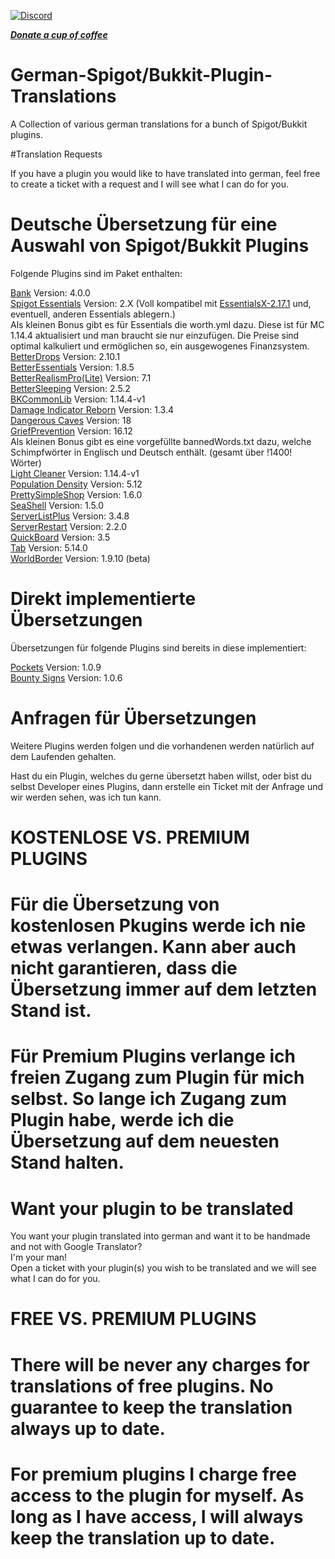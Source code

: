 [![Discord](https://discordapp.com/api/guilds/634014335542231058/widget.png)](https://discord.gg/5XN9BUc)  
  
***[Donate a cup of coffee](https://www.paypal.com/cgi-bin/webscr?cmd=_s-xclick&hosted_button_id=QF69JHHKBYV9A)***

# German-Spigot/Bukkit-Plugin-Translations

A Collection of various german translations for a bunch of Spigot/Bukkit plugins.

#Translation Requests

If you have a plugin you would like to have translated into german, feel free to create a ticket with a request and I will see what I can do for you.


# Deutsche Übersetzung für eine Auswahl von Spigot/Bukkit Plugins

Folgende Plugins sind im Paket enthalten:

<a href="https://www.spigotmc.org/resources/bank-updated-for-1-11.3556/" target="_blank">Bank</a>                   Version: 4.0.0  
<a href="https://hub.spigotmc.org/jenkins/job/spigot-essentials/" target="_blank">Spigot Essentials</a>             Version: 2.X   (Voll kompatibel mit <a href="https://www.spigotmc.org/resources/essentialsx.9089/" target="_blank">EssentialsX-2.17.1</a> und, eventuell, anderen Essentials ablegern.)  
Als kleinen Bonus gibt es für Essentials die worth.yml dazu. Diese ist für MC 1.14.4 aktualisiert und man braucht sie nur einzufügen. Die Preise sind optimal kalkuliert und ermöglichen so, ein ausgewogenes Finanzsystem.  
<a href="https://www.spigotmc.org/resources/betterdrops.7497/" target="_blank">BetterDrops</a>             Version: 2.10.1  
<a href="https://www.spigotmc.org/resources/betterssentials-1-8-1-14.58074/" target="_blank">BetterEssentials</a>             Version: 1.8.5  
<a href="https://www.spigotmc.org/resources/better-realism-pro-makes-mc-more-realistic-great-for-rpg-survival.41599/" target="_blank">BetterRealismPro(Lite)</a>             Version: 7.1  
<a href="https://www.spigotmc.org/resources/bettersleeping-1-12-1-14.60837/" target="_blank">BetterSleeping</a>             Version: 2.5.2  
<a href="https://www.spigotmc.org/resources/bkcommonlib.39590/" target="_blank">BKCommonLib</a>             Version: 1.14.4-v1  
<a href="https://www.spigotmc.org/resources/damage-indicator-reborn.55974/" target="_blank">Damage Indicator Reborn</a>             Version: 1.3.4  
<a href="https://www.spigotmc.org/resources/dangerous-caves.60278/" target="_blank">Dangerous Caves</a>             Version: 18  
<a href="https://www.spigotmc.org/resources/griefprevention.1884/" target="_blank">GriefPrevention</a>             Version: 16.12  
Als kleinen Bonus gibt es eine vorgefüllte bannedWords.txt dazu, welche Schimpfwörter in Englisch und Deutsch enthält. (gesamt über !1400! Wörter)  
<a href="https://www.spigotmc.org/resources/light-cleaner.42469/" target="_blank">Light Cleaner</a>             Version: 1.14.4-v1  
<a href="https://dev.bukkit.org/projects/population-density" target="_blank">Population Density</a>             Version: 5.12  
<a href="https://dev.bukkit.org/projects/prettysimpleshop" target="_blank">PrettySimpleShop</a>             Version: 1.6.0  
<a href="https://www.spigotmc.org/resources/seashells.58990/" target="_blank">SeaShell</a>             Version: 1.5.0  
<a href="https://www.spigotmc.org/resources/serverlistplus.241/" target="_blank">ServerListPlus</a>             Version: 3.4.8  
<a href="https://www.spigotmc.org/resources/serverrestart-1-13-1-14.57570/" target="_blank">ServerRestart</a>             Version: 2.2.0  
<a href="https://www.spigotmc.org/resources/quickboard-free-scoreboard-plugin-scroller-changeable-text-placeholderapi-anti-flicker.15057/" target="_blank">QuickBoard</a>             Version: 3.5  
<a href="https://www.spigotmc.org/resources/tab.1448/" target="_blank">Tab</a>             Version: 5.14.0  
<a href="https://dev.bukkit.org/projects/worldborder" target="_blank">WorldBorder</a>             Version: 1.9.10 (beta)  

# Direkt implementierte Übersetzungen

Übersetzungen für folgende Plugins sind bereits in diese implementiert:

<a href="https://www.spigotmc.org/resources/pockets.34310/" target="_blank">Pockets</a>             Version: 1.0.9  
<a href="https://www.spigotmc.org/resources/bounty-signs.31476/" target="_blank">Bounty Signs</a>             Version: 1.0.6  


# Anfragen für Übersetzungen

Weitere Plugins werden folgen und die vorhandenen werden natürlich auf dem Laufenden gehalten.  
  
Hast du ein Plugin, welches du gerne übersetzt haben willst, oder bist du selbst Developer eines Plugins, dann erstelle ein Ticket mit der Anfrage und wir werden sehen, was ich tun kann.  
  
  
# KOSTENLOSE VS. PREMIUM PLUGINS
  
# Für die Übersetzung von kostenlosen Pkugins werde ich nie etwas verlangen. Kann aber auch nicht garantieren, dass die Übersetzung immer auf dem letzten Stand ist.  
# Für Premium Plugins verlange ich freien Zugang zum Plugin für mich selbst. So lange ich Zugang zum Plugin habe, werde ich die Übersetzung auf dem neuesten Stand halten.
  
   
# Want your plugin to be translated  
  
You want your plugin translated into german and want it to be handmade and not with Google Translator?  
I'm your man!  
Open a ticket with your plugin(s) you wish to be translated and we will see what I can do for you.  
  
  
# FREE VS. PREMIUM PLUGINS
# There will be never any charges for translations of free plugins. No guarantee to keep the translation always up to date.  
# For premium plugins I charge free access to the plugin for myself. As long as I have access, I will always keep the translation up to date.  
